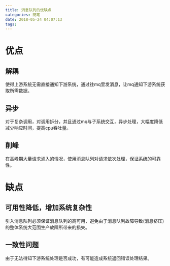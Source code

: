 ```yaml
---
title: 消息队列的优缺点
categories: 随笔
date: 2018-05-24 04:07:13
tags:
---
```


# 优点

## 解耦
使得上游系统无需直接通知下游系统，通过往mq里发消息，让mq通知下游系统获取所需数据。

## 异步
对于复杂调用，对调用拆分，并且通过mq与子系统交互，异步处理，大幅度降低减少响应时间，提高cpu吞吐量。

## 削峰
在高峰期大量请求涌入的情况，使用消息队列对请求依次处理，保证系统的可靠性。

# 缺点

## 可用性降低，增加系统复杂性
引入消息队列必须保证消息队列的高可用，避免由于消息队列故障导致(消息挤压)的整体系统大范围生产故障所带来的损失。

## 一致性问题
由于无法得知下游系统处理是否成功，有可能造成系统返回错误处理结果。